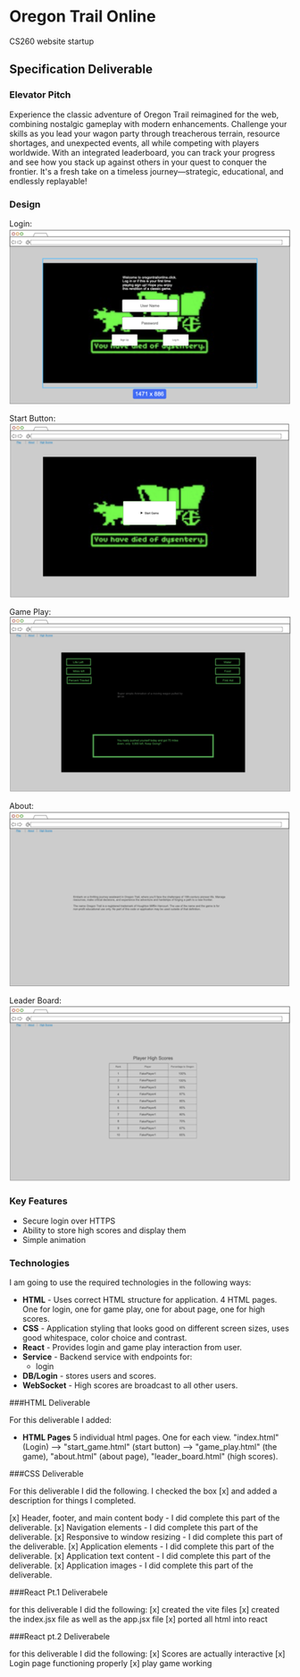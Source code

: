 # Oregon Trail Online
CS260 website startup

## Specification Deliverable

### Elevator Pitch

Experience the classic adventure of Oregon Trail reimagined for the web, combining nostalgic gameplay with modern enhancements. Challenge your skills as you lead your wagon party through treacherous terrain, resource shortages, and unexpected events, all while competing with players worldwide. With an integrated leaderboard, you can track your progress and see how you stack up against others in your quest to conquer the frontier. It's a fresh take on a timeless journey—strategic, educational, and endlessly replayable!

### Design

Login:
![Mock](login.jpeg)

Start Button:
![Mock](startGame.jpeg)

Game Play:
![Mock](gamPlay.jpeg)

About:
![Mock](about.jpeg)

Leader Board:
![Mock](leaderBoard.jpeg)

### Key Features

- Secure login over HTTPS
- Ability to store high scores and display them
- Simple animation

### Technologies

I am going to use the required technologies in the following ways:

- **HTML** - Uses correct HTML structure for application. 4 HTML pages. One for login, one for game play, one for about page, one for high scores.
- **CSS** - Application styling that looks good on different screen sizes, uses good whitespace, color choice and contrast.
- **React** - Provides login and game play interaction from user.
- **Service** - Backend service with endpoints for:
  - login
- **DB/Login** - stores users and scores.
- **WebSocket** - High scores are broadcast to all other users.


###HTML Deliverable

For this deliverable I added:

- **HTML Pages** 5 individual html pages. One for each view. "index.html" (Login) --> "start_game.html"
(start button) --> "game_play.html" (the game), "about.html" (about page), "leader_board.html" (high scores).

###CSS Deliverable

For this deliverable I did the following. I checked the box [x] and added a description for things I completed.

[x] Header, footer, and main content body - I did complete this part of the deliverable.
[x] Navigation elements - I did complete this part of the deliverable.
[x] Responsive to window resizing - I did complete this part of the deliverable.
[x] Application elements - I did complete this part of the deliverable.
[x] Application text content - I did complete this part of the deliverable.
[x] Application images - I did complete this part of the deliverable.

###React Pt.1 Deliverabele

for this deliverable I did the following:
[x] created the vite files
[x] created the index.jsx file as well as the app.jsx file
[x] ported all html into react

###React pt.2 Deliverabele

for this deliverable I did the following:
[x] Scores are actually interactive
[x] Login page functioning properly
[x] play game working